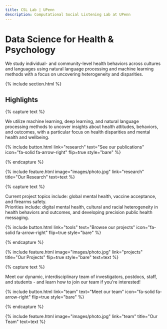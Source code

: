 ```yaml
---
title: CSL Lab | UPenn
description: Computational Social Listening Lab at UPenn
---
```


# Data Science for Health & Psychology

We study individual- and community-level health behaviors across cultures and languages using natural language processing and machine learning methods with a focus on uncovering heterogeneity and disparities.

{% include section.html %}

## Highlights

{% capture text %}

We utilize machine learning, deep learning, and natural language processing methods to uncover insights about health attitudes, behaviors, and outcomes, with a particular focus on health disparities and mental health and wellbeing.

{%
  include button.html
  link="research"
  text="See our publications"
  icon="fa-solid fa-arrow-right"
  flip=true
  style="bare"
%}

{% endcapture %}

{%
  include feature.html
  image="images/photo.jpg"
  link="research"
  title="Our Research"
  text=text
%}

{% capture text %}

Current project topics include: global mental health, vaccine acceptance, and firearms safety.   
Priorities include: digital mental health, cultural and racial heterogeneity in health behaviors and outcomes, and developing precision public health messaging.

{%
  include button.html
  link="tools"
  text="Browse our projects"
  icon="fa-solid fa-arrow-right"
  flip=true
  style="bare"
%}

{% endcapture %}

{%
  include feature.html
  image="images/photo.jpg"
  link="projects"
  title="Our Projects"
  flip=true
  style="bare"
  text=text
%}

{% capture text %}

Meet our dynamic, interdisciplinary team of investigators, postdocs, staff, and students - and learn how to join our team if you're interested!

{%
  include button.html
  link="team"
  text="Meet our team"
  icon="fa-solid fa-arrow-right"
  flip=true
  style="bare"
%}

{% endcapture %}

{%
  include feature.html
  image="images/photo.jpg"
  link="team"
  title="Our Team"
  text=text
%}
